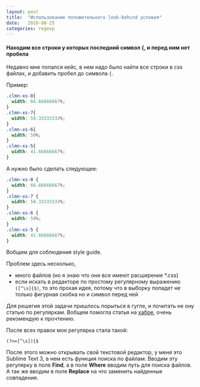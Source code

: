 ```yaml
---
layout: post
title:  "Использование положительного look-behind условия"
date:   2016-08-25
categories: regexp
---
```


#### Находим все строки у которых последний символ {, и перед ним нет пробела

Недавно мне попался кейс, в нем надо было найти все строки в css файлах,  и добавить пробел до символа `{`.

Пример:

```css
.clmn-xs-8{
  width: 66.66666667%;
}
.clmn-xs-7{
  width: 58.33333333%;
}
.clmn-xs-6{
  width: 50%;
}
.clmn-xs-5{
  width: 41.66666667%;
}
```

А нужно было сделать следующее:

```css
.clmn-xs-8 {
  width: 66.66666667%;
}
.clmn-xs-7 {
  width: 58.33333333%;
}
.clmn-xs-6 {
  width: 50%;
}
.clmn-xs-5 {
  width: 41.66666667%;
}
```

Вобщем для соблюдения style guide. 

Проблем здесь несколько, 

- много файлов (но я знаю что они все имеют расширение *.css)
- если искать в редакторе по простому регулярному выражению `([^\s]{$)`, то это прохая идея, потому что в выборку попадет не только фигурная скобка но и символ перед ней

Для решегия этой задачи пришлось порыться в гугле, и почитать не ону статью по регуляркам. Вобщем помогла статья на [хабре](https://habrahabr.ru/post/159483/), очень рекомендую к прочтению.

После всех правок моя регулярка стала такой:

```
(?<=[^\s]){$
```

После этого можно открывать свой текстовой редактор, у меня это Sublime Text 3, в нем есть функция поиска по файлам. Вводим эту регулярку в поле **Find**, а в поле **Where** вводим путь для поиска файлов. А так же вводим в поле **Replace** на что заменить найденные совпадения.


